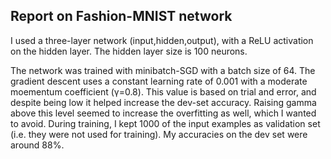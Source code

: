 ## Report on Fashion-MNIST network

I used a three-layer network (input,hidden,output), with a ReLU activation on the hidden layer. The hidden layer size is 100 neurons. 

The network was trained with minibatch-SGD with a batch size of 64. The gradient descent uses a constant learning rate of 0.001 with a moderate moementum coefficient (&gamma;=0.8). This value is based on trial and error, and despite being low it helped increase the dev-set accuracy. Raising gamma above this level seemed to increase the overfitting as well, which I wanted to avoid. During training, I kept 1000 of the input examples as validation set (i.e. they were not used for training). My accuracies on the dev set were around 88%.


